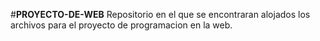 #**PROYECTO-DE-WEB**
Repositorio en el que se encontraran alojados los archivos para el proyecto de programacion en la web.
